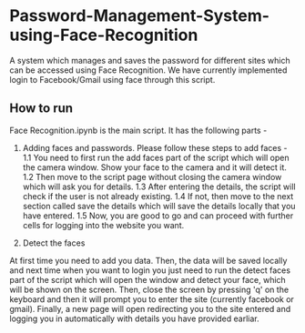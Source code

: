 # Password-Management-System-using-Face-Recognition
A system which manages and saves the password for different sites which can be accessed using Face Recognition. We have currently implemented login to Facebook/Gmail using face through this script.

## How to run

Face Recognition.ipynb is the main script. It has the following parts - 

1. Adding faces and passwords. Please follow these steps to add faces - 
	1.1 You need to first run the add faces part of the script which will open the camera window. Show your face to the camera and it will detect it.
	1.2 Then move to the script page without closing the camera window which will ask you for details.
	1.3 After entering the details, the script will check if the user is not already existing.
	1.4 If not, then move to the next section called save the details which will save the details locally that you have entered.
	1.5 Now, you are good to go and can proceed with further cells for logging into the website you want.

2. Detect the faces

At first time you need to add you data. Then, the data will be saved locally and next time when you want to login you just need to run the detect faces part of the script which will open the window and detect your face, which will be shown on the screen. Then, close the screen by pressing 'q' on the keyboard and then it will prompt you to enter the site (currently facebook or gmail). Finally, a new page will open redirecting you to the site entered and logging you in automatically with details you have provided earliar.
